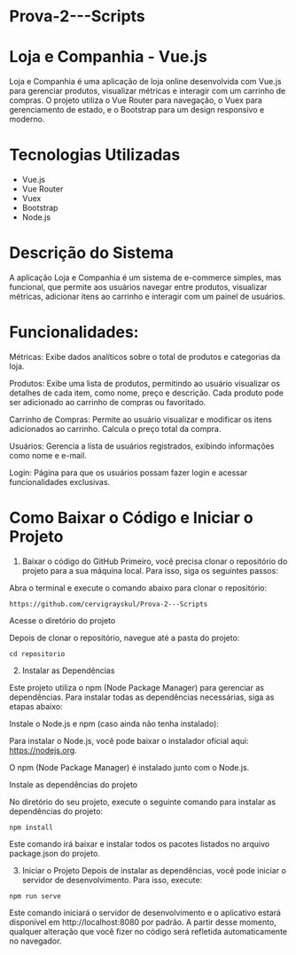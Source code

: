 # Prova-2---Scripts

# Loja e Companhia - Vue.js
Loja e Companhia é uma aplicação de loja online desenvolvida com Vue.js para gerenciar produtos, visualizar métricas e interagir com um carrinho de compras. O projeto utiliza o Vue Router para navegação, o Vuex para gerenciamento de estado, e o Bootstrap para um design responsivo e moderno.

# Tecnologias Utilizadas

- Vue.js
- Vue Router
- Vuex
- Bootstrap 
- Node.js

# Descrição do Sistema
A aplicação Loja e Companhia é um sistema de e-commerce simples, mas funcional, que permite aos usuários navegar entre produtos, visualizar métricas, adicionar itens ao carrinho e interagir com um painel de usuários.

# Funcionalidades:

Métricas:
Exibe dados analíticos sobre o total de produtos e categorias da loja.

Produtos:
Exibe uma lista de produtos, permitindo ao usuário visualizar os detalhes de cada item, como nome, preço e descrição.
Cada produto pode ser adicionado ao carrinho de compras ou favoritado.

Carrinho de Compras:
Permite ao usuário visualizar e modificar os itens adicionados ao carrinho.
Calcula o preço total da compra.

Usuários:
Gerencia a lista de usuários registrados, exibindo informações como nome e e-mail.

Login:
Página para que os usuários possam fazer login e acessar funcionalidades exclusivas.

# Como Baixar o Código e Iniciar o Projeto
1. Baixar o código do GitHub
Primeiro, você precisa clonar o repositório do projeto para a sua máquina local. Para isso, siga os seguintes passos:

Abra o terminal e execute o comando abaixo para clonar o repositório:

```https://github.com/cervigrayskul/Prova-2---Scripts```

Acesse o diretório do projeto

Depois de clonar o repositório, navegue até a pasta do projeto:

```cd repositorio```

2. Instalar as Dependências

Este projeto utiliza o npm (Node Package Manager) para gerenciar as dependências. Para instalar todas as dependências necessárias, siga as etapas abaixo:

Instale o Node.js e npm (caso ainda não tenha instalado):

Para instalar o Node.js, você pode baixar o instalador oficial aqui: https://nodejs.org.

O npm (Node Package Manager) é instalado junto com o Node.js.

Instale as dependências do projeto

No diretório do seu projeto, execute o seguinte comando para instalar as dependências do projeto:

```npm install```

Este comando irá baixar e instalar todos os pacotes listados no arquivo package.json do projeto.

3. Iniciar o Projeto
Depois de instalar as dependências, você pode iniciar o servidor de desenvolvimento. Para isso, execute:

```npm run serve```

Este comando iniciará o servidor de desenvolvimento e o aplicativo estará disponível em http://localhost:8080 por padrão. A partir desse momento, qualquer alteração que você fizer no código será refletida automaticamente no navegador.

